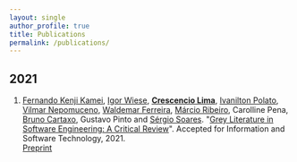 ```yaml
---
layout: single
author_profile: true
title: Publications
permalink: /publications/
---
```


<!--
---
layout: archive
title: "Publications"
permalink: /publications/
author_profile: true
---

{% if author.googlescholar %}
  You can also find my articles on <u><a href="{{author.googlescholar}}">my Google Scholar profile</a>.</u>
{% endif %}

{% include base_path %}

{% for post in site.publications reversed %}
  {% include archive-single.html %}
{% endfor %}
-->


## 2021

1. [Fernando Kenji Kamei](http://www.researchgate.net/profile/Fernando_Kamei), [Igor Wiese](http://igorwiese.com/), [**Crescencio Lima**](https://scholar.google.com/citations?user=0DzUe-YAAAAJ&hl=en), [Ivanilton Polato](https://scholar.google.com/citations?user=fQTkB9cAAAAJ), [Vilmar Nepomuceno](https://www.linkedin.com/in/vilmarnepomuceno), [Waldemar Ferreira](https://scholar.google.com.br/citations?user=I2qS5E8AAAAJ&hl=pt-BR), [Márcio Ribeiro](https://sites.google.com/a/ic.ufal.br/marcio/), Carolline Pena, [Bruno Cartaxo](http://brunocartaxo.com/), Gustavo Pinto and [Sérgio Soares](http://www.cin.ufpe.br/~scbs/). "[Grey Literature in Software Engineering: A Critical Review](https://arxiv.org/abs/2104.13435)". Accepted for Information and Software Technology, 2021.<br/>
[<i class="fa fa-fw fa-file-pdf" aria-hidden="true"></i>Preprint](https://arxiv.org/abs/2104.13435)<br/>